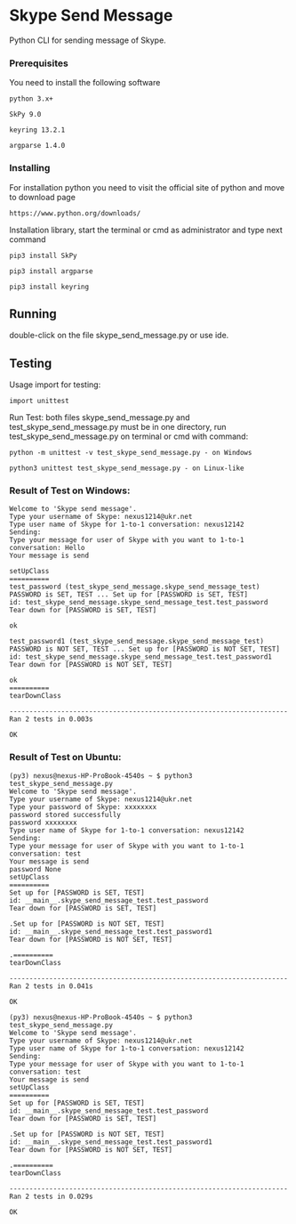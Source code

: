 # Skype Send Message

Python CLI for sending message of Skype. 

### Prerequisites

You need to install the following software 

```
python 3.x+
```
```
SkPy 9.0
```
```
keyring 13.2.1 
```
```
argparse 1.4.0
```

### Installing

For installation python you need to visit the official site of python and move to download page

```
https://www.python.org/downloads/
```

Installation library, start the terminal or cmd as administrator and type next command

```
pip3 install SkPy
```

```
pip3 install argparse
```

```
pip3 install keyring

```

## Running 

double-click on the file skype_send_message.py or use ide.

## Testing

Usage import for testing:

```
import unittest
```
Run Test: both files skype_send_message.py and test_skype_send_message.py must be in one directory, run test_skype_send_message.py on terminal or cmd with command:

```
python -m unittest -v test_skype_send_message.py - on Windows

python3 unittest test_skype_send_message.py - on Linux-like 
```

### Result of Test on Windows:

```
Welcome to 'Skype send message'.
Type your username of Skype: nexus1214@ukr.net
Type user name of Skype for 1-to-1 conversation: nexus12142
Sending:
Type your message for user of Skype with you want to 1-to-1 conversation: Hello
Your message is send

setUpClass
==========
test_password (test_skype_send_message.skype_send_message_test)
PASSWORD is SET, TEST ... Set up for [PASSWORD is SET, TEST]
id: test_skype_send_message.skype_send_message_test.test_password
Tear down for [PASSWORD is SET, TEST]

ok

test_password1 (test_skype_send_message.skype_send_message_test)
PASSWORD is NOT SET, TEST ... Set up for [PASSWORD is NOT SET, TEST]
id: test_skype_send_message.skype_send_message_test.test_password1
Tear down for [PASSWORD is NOT SET, TEST]

ok
==========
tearDownClass

----------------------------------------------------------------------
Ran 2 tests in 0.003s

OK
```
### Result of Test on Ubuntu:

```
(py3) nexus@nexus-HP-ProBook-4540s ~ $ python3 test_skype_send_message.py
Welcome to 'Skype send message'. 
Type your username of Skype: nexus1214@ukr.net
Type your password of Skype: xxxxxxxx
password stored successfully
password xxxxxxxx
Type user name of Skype for 1-to-1 conversation: nexus12142
Sending: 
Type your message for user of Skype with you want to 1-to-1 conversation: test
Your message is send
password None
setUpClass
==========
Set up for [PASSWORD is SET, TEST]
id: __main__.skype_send_message_test.test_password
Tear down for [PASSWORD is SET, TEST]

.Set up for [PASSWORD is NOT SET, TEST]
id: __main__.skype_send_message_test.test_password1
Tear down for [PASSWORD is NOT SET, TEST]

.==========
tearDownClass

----------------------------------------------------------------------
Ran 2 tests in 0.041s

OK

(py3) nexus@nexus-HP-ProBook-4540s ~ $ python3 test_skype_send_message.py
Welcome to 'Skype send message'. 
Type your username of Skype: nexus1214@ukr.net
Type user name of Skype for 1-to-1 conversation: nexus12142
Sending: 
Type your message for user of Skype with you want to 1-to-1 conversation: test
Your message is send
setUpClass
==========
Set up for [PASSWORD is SET, TEST]
id: __main__.skype_send_message_test.test_password
Tear down for [PASSWORD is SET, TEST]

.Set up for [PASSWORD is NOT SET, TEST]
id: __main__.skype_send_message_test.test_password1
Tear down for [PASSWORD is NOT SET, TEST]

.==========
tearDownClass

----------------------------------------------------------------------
Ran 2 tests in 0.029s

OK

```
